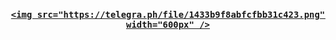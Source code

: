 <a href="#">

  <h3 align="center">

    <img src="https://telegra.ph/file/1433b9f8abfcfbb31c423.png" width="600px" />

  </h3>

</a>

